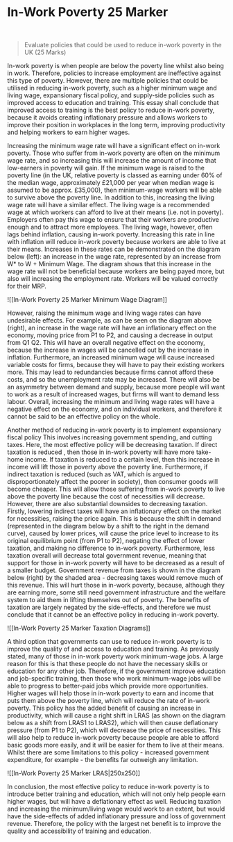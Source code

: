 # In-Work Poverty 25 Marker

</br>

> Evaluate policies that could be used to reduce in-work poverty in the UK (25 Marks)

In-work poverty is when people are below the poverty line whilst also being in work. Therefore, policies to increase employment are ineffective against this type of poverty. However, there are multiple policies that could be utilised in reducing in-work poverty, such as a higher minimum wage and living wage, expansionary fiscal policy, and supply-side policies such as improved access to education and training. This essay shall conclude that improved access to training is the best policy to reduce in-work poverty, because it avoids creating inflationary pressure and allows workers to improve their position in workplaces in the long term, improving productivity and helping workers to earn higher wages.

Increasing the minimum wage rate will have a significant effect on in-work poverty. Those who suffer from in-work poverty are often on the minimum wage rate, and so increasing this will increase the amount of income that low-earners in poverty will gain. If the minimum wage is raised to the poverty line (in the UK, relative poverty is classed as earning under 60% of the median wage, approximately £21,000 per year when median wage is assumed to be approx. £35,000), then minimum-wage workers will be able to survive above the poverty line. In addition to this, increasing the living wage rate will have a similar effect. The living wage is a recommended wage at which workers can afford to live at their means (i.e. not in poverty). Employers often pay this wage to ensure that their workers are productive enough and to attract more employees. The living wage, however, often lags behind inflation, causing in-work poverty. Increasing this rate in line with inflation will reduce in-work poverty because workers are able to live at their means. Increases in these rates can be demonstrated on the diagram below (left): an increase in the wage rate, represented by an increase from W* to W + Minimum Wage. The diagram shows that this increase in the wage rate will not be beneficial because workers are being payed more, but also will increasing the employment rate. Workers will be valued correctly for their MRP.

![[In-Work Poverty 25 Marker Minimum Wage Diagram]]

However, raising the minimum wage and living wage rates can have undesirable effects. For example, as can be seen on the diagram above (right), an increase in the wage rate will have an inflationary effect on the economy, moving price from P1 to P2, and causing a decrease in output from Q1 Q2. This will have an overall negative effect on the economy, because the increase in wages will be cancelled out by the increase in inflation. Furthermore, an increased minimum wage will cause increased variable costs for firms, because they will have to pay their existing workers more. This may lead to redundancies because firms cannot afford these costs, and so the unemployment rate may be increased. There will also be an asymmetry between demand and supply, because more people will want to work as a result of increased wages, but firms will want to demand less labour. Overall, increasing the minimum and living wage rates will have a negative effect on the economy, and on individual workers, and therefore it cannot be said to be an effective policy on the whole.

Another method of reducing in-work poverty is to implement expansionary fiscal policy This involves increasing government spending, and cutting taxes. Here, the most effective policy will be decreasing taxation. If direct taxation is reduced , then those in in-work poverty will have more take-home income. If taxation is reduced to a certain level, then this increase in income will lift those in poverty above the poverty line. Furthermore, if indirect taxation is reduced (such as VAT, which is argued to disproportionately affect the poorer in society), then consumer goods will become cheaper. This will allow those suffering from in-work poverty to live above the poverty line because the cost of necessities will decrease. However, there are also substantial downsides to decreasing taxation. Firstly, lowering indirect taxes will have an inflationary effect on the market for necessities, raising the price again. This is because the shift in demand (represented in the diagram below by a shift to the right in the demand curve), caused by lower prices, will cause the price level to increase to its original equilibrium point (from P1 to P2), negating the effect of lower taxation, and making no difference to in-work poverty. Furthermore, less taxation overall will decrease total government revenue, meaning that support for those in in-work poverty will have to be decreased as a result of a smaller budget. Government revenue from taxes is shown in the diagram below (right) by the shaded area - decreasing taxes would remove much of this revenue. This will hurt those in in-work poverty, because, although they are earning more, some still need government infrastructure and the welfare system to aid them in lifting themselves out of poverty. The benefits of taxation are largely negated by the side-effects, and therefore we must conclude that it cannot be an effective policy in reducing in-work poverty.

![[In-Work Poverty 25 Marker Taxation Diagrams]]

A third option that governments can use to reduce in-work poverty is to improve the quality of and access to education and training. As previously stated, many of those in in-work poverty work minimum-wage jobs. A large reason for this is that these people do not have the necessary skills or education for any other job. Therefore, if the government improve education and job-specific training, then those who work minimum-wage jobs will be able to progress to better-paid jobs which provide more opportunities. Higher wages will help those in in-work poverty to earn and income that puts them above the poverty line, which will reduce the rate of in-work poverty. This policy has the added benefit of causing an increase in productivity, which will cause a right shift in LRAS (as shown on the diagram below as a shift from LRAS1 to LRAS2), which will then cause deflationary pressure (from P1 to P2), which will decrease the price of necessities. This will also help to reduce in-work poverty because people are able to afford basic goods more easily, and it will be easier for them to live at their means. Whilst there are some limitations to this policy - increased government expenditure, for example - the benefits far outweigh any limitation.

![[In-Work Poverty 25 Marker LRAS|250x250]]

In conclusion, the most effective policy to reduce in-work poverty is to introduce better training and education, which will not only help people earn higher wages, but will have a deflationary effect as well. Reducing taxation and increasing the minimum/living wage would work to an extent, but would have the side-effects of added inflationary pressure and loss of government revenue. Therefore, the policy with the largest net benefit is to improve the quality and accessibility of training and education.